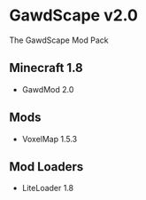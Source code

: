 # GawdScape v2.0
The GawdScape Mod Pack

Minecraft 1.8
-
- GawdMod 2.0

Mods
-
- VoxelMap 1.5.3

Mod Loaders
-
- LiteLoader 1.8
